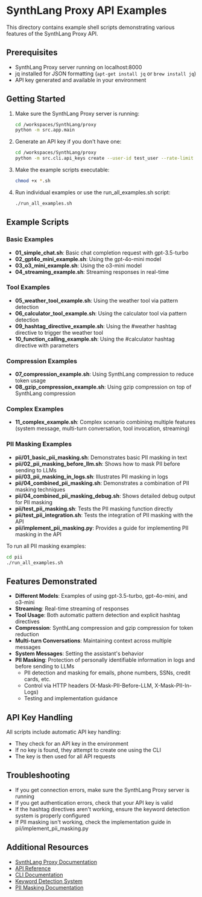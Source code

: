 # SynthLang Proxy API Examples

This directory contains example shell scripts demonstrating various features of the SynthLang Proxy API.

## Prerequisites

- SynthLang Proxy server running on localhost:8000
- jq installed for JSON formatting (`apt-get install jq` or `brew install jq`)
- API key generated and available in your environment

## Getting Started

1. Make sure the SynthLang Proxy server is running:
   ```bash
   cd /workspaces/SynthLang/proxy
   python -m src.app.main
   ```

2. Generate an API key if you don't have one:
   ```bash
   cd /workspaces/SynthLang/proxy
   python -m src.cli.api_keys create --user-id test_user --rate-limit 100 --save-env
   ```

3. Make the example scripts executable:
   ```bash
   chmod +x *.sh
   ```

4. Run individual examples or use the run_all_examples.sh script:
   ```bash
   ./run_all_examples.sh
   ```

## Example Scripts

### Basic Examples

- **01_simple_chat.sh**: Basic chat completion request with gpt-3.5-turbo
- **02_gpt4o_mini_example.sh**: Using the gpt-4o-mini model
- **03_o3_mini_example.sh**: Using the o3-mini model
- **04_streaming_example.sh**: Streaming responses in real-time

### Tool Examples

- **05_weather_tool_example.sh**: Using the weather tool via pattern detection
- **06_calculator_tool_example.sh**: Using the calculator tool via pattern detection
- **09_hashtag_directive_example.sh**: Using the #weather hashtag directive to trigger the weather tool
- **10_function_calling_example.sh**: Using the #calculator hashtag directive with parameters

### Compression Examples

- **07_compression_example.sh**: Using SynthLang compression to reduce token usage
- **08_gzip_compression_example.sh**: Using gzip compression on top of SynthLang compression

### Complex Examples

- **11_complex_example.sh**: Complex scenario combining multiple features (system message, multi-turn conversation, tool invocation, streaming)

### PII Masking Examples

- **pii/01_basic_pii_masking.sh**: Demonstrates basic PII masking in text
- **pii/02_pii_masking_before_llm.sh**: Shows how to mask PII before sending to LLMs
- **pii/03_pii_masking_in_logs.sh**: Illustrates PII masking in logs
- **pii/04_combined_pii_masking.sh**: Demonstrates a combination of PII masking techniques
- **pii/04_combined_pii_masking_debug.sh**: Shows detailed debug output for PII masking
- **pii/test_pii_masking.sh**: Tests the PII masking function directly
- **pii/test_pii_integration.sh**: Tests the integration of PII masking with the API
- **pii/implement_pii_masking.py**: Provides a guide for implementing PII masking in the API

To run all PII masking examples:
```bash
cd pii
./run_all_examples.sh
```

## Features Demonstrated

- **Different Models**: Examples of using gpt-3.5-turbo, gpt-4o-mini, and o3-mini
- **Streaming**: Real-time streaming of responses
- **Tool Usage**: Both automatic pattern detection and explicit hashtag directives
- **Compression**: SynthLang compression and gzip compression for token reduction
- **Multi-turn Conversations**: Maintaining context across multiple messages
- **System Messages**: Setting the assistant's behavior
- **PII Masking**: Protection of personally identifiable information in logs and before sending to LLMs
  - PII detection and masking for emails, phone numbers, SSNs, credit cards, etc.
  - Control via HTTP headers (X-Mask-PII-Before-LLM, X-Mask-PII-In-Logs)
  - Testing and implementation guidance

## API Key Handling

All scripts include automatic API key handling:
- They check for an API key in the environment
- If no key is found, they attempt to create one using the CLI
- The key is then used for all API requests

## Troubleshooting

- If you get connection errors, make sure the SynthLang Proxy server is running
- If you get authentication errors, check that your API key is valid
- If the hashtag directives aren't working, ensure the keyword detection system is properly configured
- If PII masking isn't working, check the implementation guide in pii/implement_pii_masking.py

## Additional Resources

- [SynthLang Proxy Documentation](../docs/)
- [API Reference](../docs/api.md)
- [CLI Documentation](../docs/cli.md)
- [Keyword Detection System](../docs/keyword_detection.md)
- [PII Masking Documentation](pii/README.md)